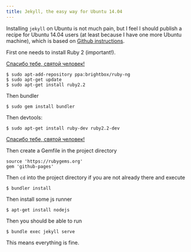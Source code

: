 ```yaml
---
title: Jekyll, the easy way for Ubuntu 14.04
---
```

Installing ```jekyll``` on Ubuntu is not much pain, but I feel I should publish a recipe for Ubuntu 14.04 users (at least because I have one more Ubuntu machine),
which is based on [Github instructions](https://help.github.com/articles/using-jekyll-with-pages/).



First one needs to install Ruby 2 (important!).

[Спасибо тебе, святой человек!](http://stackoverflow.com/a/33064386)


    $ sudo apt-add-repository ppa:brightbox/ruby-ng
    $ sudo apt-get update
    $ sudo apt-get install ruby2.2
    

Then bundler

    
    $ sudo gem install bundler
    

Then devtools:
    
    $ sudo apt-get install ruby-dev ruby2.2-dev

    
[Спасибо тебе, святой человек!](https://github.com/jekyll/jekyll/issues/3737)

Then create a Gemfile in the project directory
    
    source 'https://rubygems.org'
    gem 'github-pages'
    
Then ```cd``` into the project directory if you are not already there and execute
    
    $ bundler install
    

Then install some js runner
    
    $ apt-get install nodejs
    

Then you should be able to run
    
    
    $ bundle exec jekyll serve
    

This means everything is fine.

